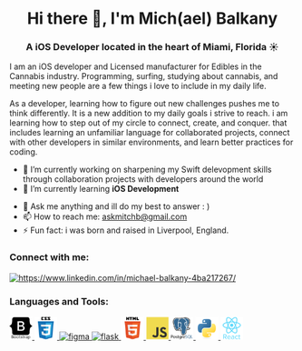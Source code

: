 <h1 align="center">Hi there 👋, I'm Mich(ael) Balkany</h1>
<h3 align="center">A iOS Developer located in the heart of Miami, Florida ☀️</h3>

I am an iOS developer and Licensed manufacturer for Edibles in the Cannabis industry. Programming, surfing, studying about cannabis, and meeting new people are a few things i love to include in my daily life.

As a developer, learning how to figure out new challenges pushes me to think differently. It is a new addition to my daily goals i strive to reach. i am learning how to step out of my circle to connect, create, and conquer. that includes learning an unfamiliar language for collaborated projects, connect with other developers in similar environments, and learn better practices for coding.

- 🔭 I’m currently working on sharpening my Swift delevopment skills through collaboration projects with developers around the world
- 🌱 I’m currently learning **iOS Development** 
<!-- - 👯 I’m looking to collaborate on ... -->
<!-- - 🤔 I’m looking for help with ... -->
- 💬 Ask me anything and ill do my best to answer : )
- 📫 How to reach me: askmitchb@gmail.com
- ⚡ Fun fact: i was born and raised in Liverpool, England. 

<h3 align="left">Connect with me:</h3>
<p align="left">
<a href="https://www.linkedin.com/in/michael-balkany-4ba217267/" target="blank"><img align="center" src="https://raw.githubusercontent.com/rahuldkjain/github-profile-readme-generator/master/src/images/icons/Social/linked-in-alt.svg" alt="https://www.linkedin.com/in/michael-balkany-4ba217267/" height="30" width="40" /></a>
</p>

<h3 align="left">Languages and Tools:</h3>
<p align="left"> <a href="https://getbootstrap.com" target="_blank" rel="noreferrer"> <img src="https://raw.githubusercontent.com/devicons/devicon/master/icons/bootstrap/bootstrap-plain-wordmark.svg" alt="bootstrap" width="40" height="40"/> </a> <a href="https://www.w3schools.com/css/" target="_blank" rel="noreferrer"> <img src="https://raw.githubusercontent.com/devicons/devicon/master/icons/css3/css3-original-wordmark.svg" alt="css3" width="40" height="40"/> </a> <a href="https://www.figma.com/" target="_blank" rel="noreferrer"> <img src="https://www.vectorlogo.zone/logos/figma/figma-icon.svg" alt="figma" width="40" height="40"/> </a> <a href="https://flask.palletsprojects.com/" target="_blank" rel="noreferrer"> <img src="https://www.vectorlogo.zone/logos/pocoo_flask/pocoo_flask-icon.svg" alt="flask" width="40" height="40"/> </a> <a href="https://www.w3.org/html/" target="_blank" rel="noreferrer"> <img src="https://raw.githubusercontent.com/devicons/devicon/master/icons/html5/html5-original-wordmark.svg" alt="html5" width="40" height="40"/> </a> <a href="https://developer.mozilla.org/en-US/docs/Web/JavaScript" target="_blank" rel="noreferrer"> <img src="https://raw.githubusercontent.com/devicons/devicon/master/icons/javascript/javascript-original.svg" alt="javascript" width="40" height="40"/> </a> <a href="https://www.postgresql.org" target="_blank" rel="noreferrer"> <img src="https://raw.githubusercontent.com/devicons/devicon/master/icons/postgresql/postgresql-original-wordmark.svg" alt="postgresql" width="40" height="40"/> </a> <a href="https://www.python.org" target="_blank" rel="noreferrer"> <img src="https://raw.githubusercontent.com/devicons/devicon/master/icons/python/python-original.svg" alt="python" width="40" height="40"/> </a> <a href="https://reactjs.org/" target="_blank" rel="noreferrer"> <img src="https://raw.githubusercontent.com/devicons/devicon/master/icons/react/react-original-wordmark.svg" alt="react" width="40" height="40"/> </a> </p>
